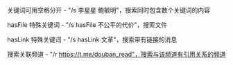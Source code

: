 关键词可用空格分开 - "/s 李星星 鲍毓明"，搜索同时包含数个关键词的内容

hasFile 特殊关键词 - "/s hasFile 不公平的代价"，搜索文件

hasLink 特殊关键词 - "/s hasLink 文革"，搜索带有链接的消息

搜索关联频道 - "/r https://t.me/douban_read"，搜索与该频道有引用关系的频道
